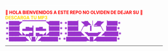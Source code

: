 <big><small></a><br></font><font color='#ffffff' align='center'>════════⚡═════════⚡════════</font><b><font color='red' align='center'><br>🌟 HOLA BIENVENIDOS A ESTE REPO NO OLVIDEN DE DEJAR SU 🌟</color><b></font><br><font color='#FFD700' align='center'>DESCARGA TU MP3</font><br><font color='#00ff7A' align='center'>
<font color="#9932CC">✴▇▇▇◤▔▔▔▔▔▔▔◥▇▇▇✴ ✴▇▇▇▏◥▇◣┊◢▇◤▕▇▇▇✴ ✴▇▇▇▏▃▆▅▎▅▆▃▕▇▇▇✴ ✴▇▇▇▏╱▔▕▎▔▔╲▕▇▇▇✴ ✴▇▇▇◣◣▃▅▎▅▃◢◢▇▇▇✴ ✴▇▇▇▇◣◥▅▅▅◤◢▇▇▇▇✴ ✴▇▇▇▇▇◣╲▇╱◢▇▇▇▇▇✴ ✴▇▇▇▇▇▇◣▇◢▇▇▇▇▇▇✴ 
*******************************